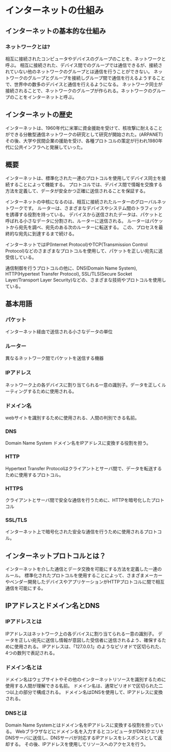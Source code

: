 # インターネットの仕組み

## インターネットの基本的な仕組み

### ネットワークとは?

相互に接続されたコンピュータやデバイスのグループのことを、ネットワークと呼ぶ。
相互に接続された、デバイス間でのグループでは通信できるが、接続されていない他のネットワークのグループとは通信を行うことができない。
ネットワークのグループとグループを接続しグループ間で通信を行えるようすることで、世界中の数多のデバイスと通信を行えるようになる。
ネットワーク同士が接続されることで、ネットワークのグループが作られる。ネットワークのグループのことをインターネットと呼ぶ。

## インターネットの歴史

インターネットは、1960年代に米軍に資金援助を受けて、核攻撃に耐えることができる分散型通信ネットワークの研究として研究が開始された。(ARPANET)
その後、大学や民間企業の援助を受け、各種プロトコルの策定が行われ1980年代に公共インフラへと発展していった。

## 概要

インターネットは、標準化された一連のプロトコルを使用してデバイス同士を接続することによって機能する。
プロトコルでは、デバイス間で情報を交換する方法を定義して、データが安全かつ正確に送信されることを保証する。

インターネットの中核になるのは、相互に接続されたルーターのグローバルネットワークです。
ルーターは、さまざまなデバイスやシステム間のトラフィックを誘導する役割を持っている。
デバイスから送信されたデータは、パケットと呼ばれる小さなデータに分割され、ルーターに送信される。
ルーターはパケットから宛先を調べ、宛先のある次のルーターに転送する。
この、プロセスを最終的な宛先に到達するまで続ける。

インターネットではIP(Internet Protocol)やTCP(Transmission Control Protocol)などのさまざまなプロトコルを使用して、パケットを正しい宛先に送受信している。

通信制御を行うプロトコルの他に、DNS(Domain Name System), HTTP(Hypertext Transfer Protocol), SSL/TLS(Secure Socket Layer/Transport Layer Security)などの、さまざまな技術やプロトコルを使用している。

## 基本用語

### パケット

インターネット経由で送信される小さなデータの単位

### ルーター

異なるネットワーク間でパケットを送信する機器

### IPアドレス

ネットワーク上の各デバイスに割り当てられる一意の識別子。データを正しくルーティングするために使用される。

### ドメイン名

webサイトを識別するために使用される、人間の判別できる名前。

### DNS

Domain Name System ドメイン名をIPアドレスに変換する役割を担う。

### HTTP

Hypertext Transfer Protocolはクライアントとサーバ間で、データを転送するために使用するプロトコル。

### HTTPS

クライアントとサーバ間で安全な通信を行うために、HTTPを暗号化したプロトコル

### SSL/TLS

インターネット上で暗号化された安全な通信を行うために使用されるプロトコル。

## インターネットプロトコルとは？

インターネットを介した通信とデータ交換を可能にする方法を定義した一連のルール。
標準化されたプロトコルを使用することによって、さまざまメーカーやベンダー開発したデバイスやアプリケーションがHTTPプロトコルに間で相互通信を可能にする。

## IPアドレスとドメイン名とDNS

### IPアドレスとは

IPアドレスはネットワーク上の各デバイスに割り当てられる一意の識別子。
データを正しい宛先に送信し情報が意図した受信者に送信されるよう、確保するために使用される。
IPアドレスは、「127.0.0.1」のようなピリオドで区切られた、4つの数列で表記される。

### ドメイン名とは

ドメイン名はウェブサイトやその他のインターネットリソースを識別するために使用する人間が理解できる名前。
ドメイン名は、通常ピリオドで区切られた二つ以上の部分で構成される。
ドメイン名はDNSを使用して、IPアドレスに変換される。

### DNSとは

Domain Name Systemとはドメイン名をIPアドレスに変換する役割を担っている。
Webブラウザなどにドメイン名を入力するとコンピュータがDNSクエリをDNSサーバに送信し、DNSサーバが対応するIPアドレスをレスポンスとして返却する。
その後、IPアドレスを使用してリソースへのアクセスを行う。
